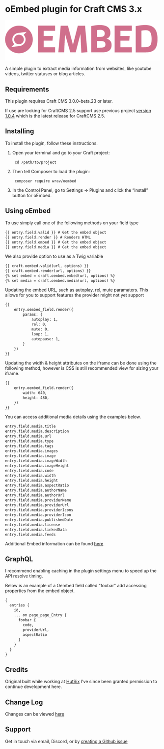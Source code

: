 # oEmbed plugin for Craft CMS 3.x

![oEmbed](resources/img/plugin-logo.png)

A simple plugin to extract media information from websites, like youtube videos, twitter statuses or blog articles.

## Requirements

This plugin requires Craft CMS 3.0.0-beta.23 or later.

If use are looking for CraftCMS 2.5 support use previous project [version 1.0.4](https://github.com/hut6/oembed/tree/1.0.4) 
which is the latest release for CraftCMS 2.5.

## Installing

To install the plugin, follow these instructions.

1. Open your terminal and go to your Craft project:

        cd /path/to/project

2. Then tell Composer to load the plugin:

        composer require wrav/oembed

3. In the Control Panel, go to Settings → Plugins and click the “Install” button for oEmbed.

## Using oEmbed

To use simply call one of the following methods on your field type

    {{ entry.field.valid }} # Get the embed object
    {{ entry.field.render }} # Renders HTML
    {{ entry.field.embed }} # Get the embed object
    {{ entry.field.media }} # Get the embed object
    
We also provide option to use as a Twig variable

    {{ craft.oembed.valid(url, options) }}
    {{ craft.oembed.render(url, options) }}
    {% set embed = craft.oembed.embed(url, options) %}
    {% set media = craft.oembed.media(url, options) %}
    
Updating the embed URL, such as autoplay, rel, mute paramaters. This allows for you to support features the provider might not yet support

    {{ 
        entry.oembed_field.render({
            params: {
                autoplay: 1,
                rel: 0,
                mute: 0,
                loop: 1,
                autopause: 1,
            }
        }) 
    }}
    
Updating the width & height attributes on the iframe can be done using the following method, however is CSS is still recommended view for sizing your iframe.

    {{ 
        entry.oembed_field.render({
            width: 640,
            height: 480,
        }) 
    }}
    
You can access additional media details using the examples below.

    entry.field.media.title
    entry.field.media.description
    entry.field.media.url
    entry.field.media.type
    entry.field.media.tags
    entry.field.media.images
    entry.field.media.image
    entry.field.media.imageWidth
    entry.field.media.imageHeight
    entry.field.media.code
    entry.field.media.width
    entry.field.media.height
    entry.field.media.aspectRatio
    entry.field.media.authorName
    entry.field.media.authorUrl
    entry.field.media.providerName
    entry.field.media.providerUrl
    entry.field.media.providerIcons
    entry.field.media.providerIcon
    entry.field.media.publishedDate
    entry.field.media.license
    entry.field.media.linkedData
    entry.field.media.feeds

Additional Embed information can be found [here](https://github.com/oscarotero/Embed)

## GraphQL

I recommend enabling caching in the plugin settings menu to speed up the API resolve timing.

Below is an example of a Oembed field called "foobar" add accessing properties from the embed object.

```
{
  entries {
    id,
    ... on page_page_Entry {
      foobar {
        code,
        providerUrl,
        aspectRatio
      }
    }
  }
}
```

## Credits

Original built while working at [HutSix](https://hutsix.com.au/) I've since been granted permission to continue development here.

## Change Log

Changes can be viewed [here](https://github.com/wrav/oembed/blob/master/CHANGELOG.md)

## Support

Get in touch via email, Discord, or by [creating a Github issue](/wrav/oembed/issues)
